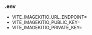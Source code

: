 ### .env

- VITE_IMAGEKITIO_URL_ENDPOINT=
- VITE_IMAGEKITIO_PUBLIC_KEY=
- VITE_IMAGEKITIO_PRIVATE_KEY=